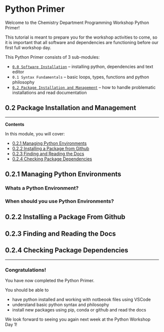 # Python Primer  
Welcome to the Chemistry Department Programming Workshop Python Primer!  
   
This tutorial is meant to prepare you for the workshop activities to come, so it is important that all software and dependencies are functioning before our first full workshop day.  
  
This Python Primer consists of 3 sub-modules:  
* [`0.0 Software Installation`](./0.0_python_primer_software_installation.md) – installing python, dependencies and text editor  
* `0.1 Syntax Fundamentals` – basic loops, types, functions and python philosophy  
* [`0.2 Package Installation and Management`](./0.2_python_primer_package_installation_and_management.md) – how to handle problematic installations and read documentation
## 0.2 Package Installation and Management
---

**Contents**  
  
In this module, you will cover:
 * [0.2.1 Managing Python Environments](#installing-python)
 * [0.2.2 Installing a Package from Github](#installing-a-package-manager)
 * [0.2.3 Finding and Reading the Docs](#installing-jupyter-notebooks)
 * [0.2.4 Checking Package Dependencies](#installing-a-text-editor)



## 0.2.1 Managing Python Environments

### Whats a Python Environment?

### When should you use Python Environments?


## 0.2.2 Installing a Package From Github

## 0.2.3 Finding and Reading the Docs


## 0.2.4 Checking Package Dependencies 


  
  
  
---
### Congratulations!  
You have now completed the Python Primer.
  
You should be able to 
* have python installed and working with notbeook files using VSCode
* understand basic python syntax and philosophy
* install new packages using pip, conda or github and read the docs  

We look forward to seeing you again next week at the Python Workshop Day 1!
  
